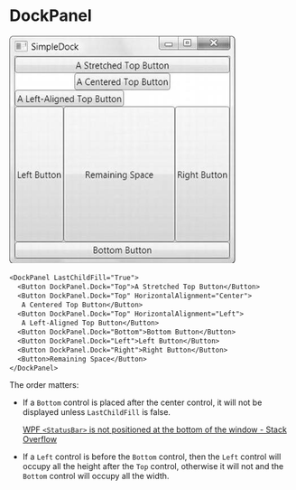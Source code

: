 # DockPanel
![](images/DockPanel/image.png)

```xaml
<DockPanel LastChildFill="True">
  <Button DockPanel.Dock="Top">A Stretched Top Button</Button>
  <Button DockPanel.Dock="Top" HorizontalAlignment="Center">
   A Centered Top Button</Button>
  <Button DockPanel.Dock="Top" HorizontalAlignment="Left">
   A Left-Aligned Top Button</Button>
  <Button DockPanel.Dock="Bottom">Bottom Button</Button>
  <Button DockPanel.Dock="Left">Left Button</Button>
  <Button DockPanel.Dock="Right">Right Button</Button>
  <Button>Remaining Space</Button>
</DockPanel>
```

The order matters:
- If a `Bottom` control is placed after the center control, it will not be displayed unless `LastChildFill` is false.
  
  [WPF `<StatusBar>` is not positioned at the bottom of the window - Stack Overflow](https://stackoverflow.com/questions/2311458/wpf-statusbar-is-not-positioned-at-the-bottom-of-the-window)

- If a `Left` control is before the `Bottom` control, then the `Left` control will occupy all the height after the `Top` control, otherwise it will not and the `Bottom` control will occupy all the width.
